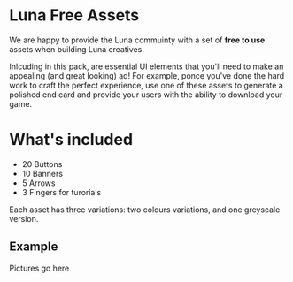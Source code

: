 # Luna Free Assets

We are happy to provide the Luna commuinty with a set of **free to use** assets when building Luna creatives. 

Inlcuding in this pack, are essential UI elements that you'll need to make an appealing (and great looking) ad! For example, ponce you've done the hard work to craft the perfect experience, use one of these assets to generate a polished end card and provide your users with the ability to download your game. 


# What's included

* 20 Buttons
* 10 Banners
* 5 Arrows
* 3 Fingers for turorials

Each asset has three variations: two colours variations, and one greyscale version.

## Example

Pictures go here
